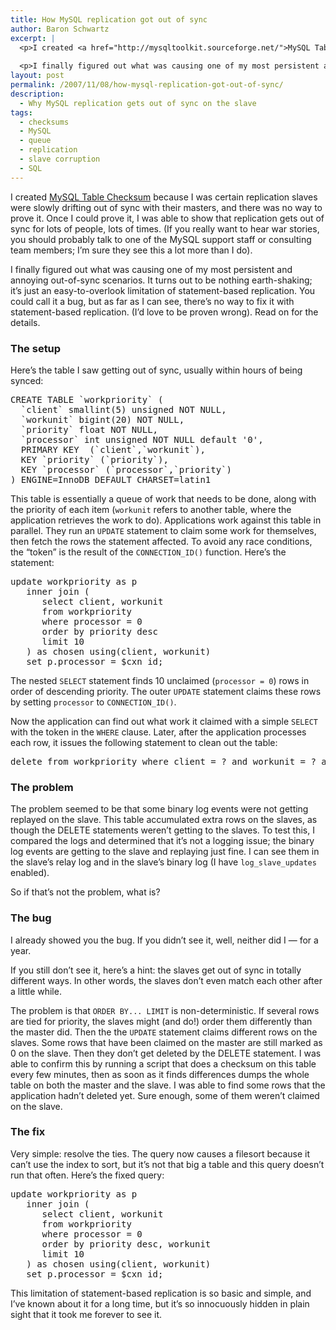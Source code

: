 ```yaml
---
title: How MySQL replication got out of sync
author: Baron Schwartz
excerpt: |
  <p>I created <a href="http://mysqltoolkit.sourceforge.net/">MySQL Table Checksum</a> because I was certain replication slaves were slowly drifting out of sync with their masters, and there was no way to prove it.   Once I could prove it, I was able to show that replication gets out of sync for lots of people, lots of times.  (If you really want to hear war stories, you should probably talk to one of the MySQL support staff or consulting team members; I'm sure they see this a lot more than I do).</p>
  
  <p>I finally figured out what was causing one of my most persistent and annoying out-of-sync scenarios.  It turns out to be nothing earth-shaking; it's just an easy-to-overlook limitation of statement-based replication.  You could call it a bug, but as far as I can see, there's no way to fix it with statement-based replication.  (I'd love to be proven wrong).  Read on for the details.</p>
layout: post
permalink: /2007/11/08/how-mysql-replication-got-out-of-sync/
description:
  - Why MySQL replication gets out of sync on the slave
tags:
  - checksums
  - MySQL
  - queue
  - replication
  - slave corruption
  - SQL
---
```

I created [MySQL Table Checksum][1] because I was certain replication slaves were slowly drifting out of sync with their masters, and there was no way to prove it. Once I could prove it, I was able to show that replication gets out of sync for lots of people, lots of times. (If you really want to hear war stories, you should probably talk to one of the MySQL support staff or consulting team members; I&#8217;m sure they see this a lot more than I do).

I finally figured out what was causing one of my most persistent and annoying out-of-sync scenarios. It turns out to be nothing earth-shaking; it&#8217;s just an easy-to-overlook limitation of statement-based replication. You could call it a bug, but as far as I can see, there&#8217;s no way to fix it with statement-based replication. (I&#8217;d love to be proven wrong). Read on for the details.

### The setup

Here&#8217;s the table I saw getting out of sync, usually within hours of being synced:

<pre>CREATE TABLE `workpriority` (
  `client` smallint(5) unsigned NOT NULL,
  `workunit` bigint(20) NOT NULL,
  `priority` float NOT NULL,
  `processor` int unsigned NOT NULL default '0',
  PRIMARY KEY  (`client`,`workunit`),
  KEY `priority` (`priority`),
  KEY `processor` (`processor`,`priority`)
) ENGINE=InnoDB DEFAULT CHARSET=latin1</pre>

This table is essentially a queue of work that needs to be done, along with the priority of each item (`workunit` refers to another table, where the application retrieves the work to do). Applications work against this table in parallel. They run an `UPDATE` statement to claim some work for themselves, then fetch the rows the statement affected. To avoid any race conditions, the &#8220;token&#8221; is the result of the `CONNECTION_ID()` function. Here&#8217;s the statement:

<pre>update workpriority as p
   inner join (
      select client, workunit
      from workpriority
      where processor = 0
      order by priority desc
      limit 10
   ) as chosen using(client, workunit)
   set p.processor = $cxn_id;</pre>

The nested `SELECT` statement finds 10 unclaimed (`processor = 0`) rows in order of descending priority. The outer `UPDATE` statement claims these rows by setting `processor` to `CONNECTION_ID()`.

Now the application can find out what work it claimed with a simple `SELECT` with the token in the `WHERE` clause. Later, after the application processes each row, it issues the following statement to clean out the table:

<pre>delete from workpriority where client = ? and workunit = ? and processor = ?;</pre>

### The problem

The problem seemed to be that some binary log events were not getting replayed on the slave. This table accumulated extra rows on the slaves, as though the DELETE statements weren&#8217;t getting to the slaves. To test this, I compared the logs and determined that it&#8217;s not a logging issue; the binary log events are getting to the slave and replaying just fine. I can see them in the slave&#8217;s relay log and in the slave&#8217;s binary log (I have `log_slave_updates` enabled).

So if that&#8217;s not the problem, what is?

### The bug

I already showed you the bug. If you didn&#8217;t see it, well, neither did I &#8212; for a year.

If you still don&#8217;t see it, here&#8217;s a hint: the slaves get out of sync in totally different ways. In other words, the slaves don&#8217;t even match each other after a little while.

The problem is that `ORDER BY... LIMIT` is non-deterministic. If several rows are tied for priority, the slaves might (and do!) order them differently than the master did. Then the the `UPDATE` statement claims different rows on the slaves. Some rows that have been claimed on the master are still marked as 0 on the slave. Then they don&#8217;t get deleted by the DELETE statement. I was able to confirm this by running a script that does a checksum on this table every few minutes, then as soon as it finds differences dumps the whole table on both the master and the slave. I was able to find some rows that the application hadn&#8217;t deleted yet. Sure enough, some of them weren&#8217;t claimed on the slave.

### The fix

Very simple: resolve the ties. The query now causes a filesort because it can&#8217;t use the index to sort, but it&#8217;s not that big a table and this query doesn&#8217;t run that often. Here&#8217;s the fixed query:

<pre>update workpriority as p
   inner join (
      select client, workunit
      from workpriority
      where processor = 0
      order by priority desc, workunit
      limit 10
   ) as chosen using(client, workunit)
   set p.processor = $cxn_id;</pre>

This limitation of statement-based replication is so basic and simple, and I&#8217;ve known about it for a long time, but it&#8217;s so innocuously hidden in plain sight that it took me forever to see it.

 [1]: http://code.google.com/p/maatkit/